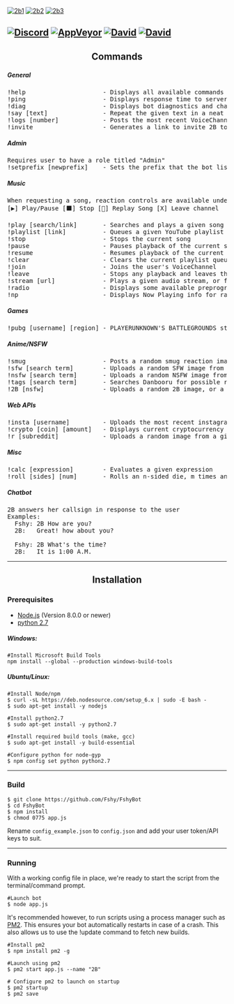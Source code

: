 [![2b1](http://i.imgur.com/LyhaP3h.jpg)](http://arc.moe)
[![2b2](http://i.imgur.com/W87etD2.jpg)](https://discordapp.com/oauth2/authorize?permissions=8&scope=bot&client_id=291311819354800150)
[![2b3](http://i.imgur.com/1WetvDx.jpg)](#installation)

[![Discord](https://discordapp.com/api/guilds/290982567564279809/embed.png)](https://discord.gg/rvRX9U5)
[![AppVeyor](https://img.shields.io/appveyor/ci/Fshy/FshyBot.svg?style=flat-square)](https://ci.appveyor.com/project/Fshy/fshybot)
[![David](https://img.shields.io/david/Fshy/FshyBot.svg?style=flat-square)](https://david-dm.org/Fshy/FshyBot)
[![David](https://img.shields.io/david/dev/Fshy/FshyBot.svg?style=flat-square)](https://david-dm.org/Fshy/FshyBot?type=dev)
---
<h2><p align="center">Commands</p></h2>

<h5>General</h5>
<pre>
!help                     - Displays all available commands
!ping                     - Displays response time to server
!diag                     - Displays bot diagnostics and channel permissions
!say [text]               - Repeat the given text in a neat RichEmbed message
!logs [number]            - Posts the most recent VoiceChannel logs (User Join/Move/Disconnect)
!invite                   - Generates a link to invite 2B to your server
</pre>

<h5>Admin</h5>
<pre>
Requires user to have a role titled "Admin"
!setprefix [newprefix]    - Sets the prefix that the bot listens to
</pre>

<h5>Music</h5>

<pre>
When requesting a song, reaction controls are available under the bot response message.
[▶] Play/Pause [⬛] Stop [🔁] Replay Song [X] Leave channel

!play [search/link]       - Searches and plays a given song
!playlist [link]          - Queues a given YouTube playlist
!stop                     - Stops the current song
!pause                    - Pauses playback of the current song
!resume                   - Resumes playback of the current song
!clear                    - Clears the current playlist queue
!join                     - Joins the user's VoiceChannel
!leave                    - Stops any playback and leaves the channel
!stream [url]             - Plays a given audio stream, or file from direct URL
!radio                    - Displays some available preprogrammed radio streams
!np                       - Displays Now Playing info for radio streams
</pre>

<h5>Games</h5>

<pre>
!pubg [username] [region] - PLAYERUNKNOWN'S BATTLEGROUNDS stats lookup (Regions:na/sa/eu/as/sea/oc)
</pre>

<h5>Anime/NSFW</h5>

<pre>
!smug                     - Posts a random smug reaction image
!sfw [search term]        - Uploads a random SFW image from Danbooru, of the given search term
!nsfw [search term]       - Uploads a random NSFW image from Danbooru, of the given search term
!tags [search term]       - Searches Danbooru for possible related search tags
!2B [nsfw]                - Uploads a random 2B image, or a NSFW version if supplied as a parameter
</pre>

<h5>Web APIs</h5>

<pre>
!insta [username]         - Uploads the most recent instagram post from a given user
!crypto [coin] [amount]   - Displays current cryptocurrency price or calculated value (optional)
!r [subreddit]            - Uploads a random image from a given subreddit
</pre>

<h5>Misc</h5>

<pre>
!calc [expression]        - Evaluates a given expression
!roll [sides] [num]       - Rolls an n-sided die, m times and displays the result
</pre>

<h5>Chatbot</h5>

<pre>
2B answers her callsign in response to the user
Examples:
  Fshy: 2B How are you?
  2B:   Great! how about you?

  Fshy: 2B What's the time?
  2B:   It is 1:00 A.M.
</pre>

<hr>
<h2><p align="center">Installation</p></h2>
<h3>Prerequisites</h3>

* [Node.js](https://nodejs.org/en/download/) (Version 8.0.0 or newer)
* [python 2.7](https://www.python.org/download/releases/2.7/)

<h5>Windows:</h5>

```shell
#Install Microsoft Build Tools
npm install --global --production windows-build-tools
```

<h5>Ubuntu/Linux:</h5>

```shell
#Install Node/npm
$ curl -sL https://deb.nodesource.com/setup_6.x | sudo -E bash -
$ sudo apt-get install -y nodejs

#Install python2.7
$ sudo apt-get install -y python2.7

#Install required build tools (make, gcc)
$ sudo apt-get install -y build-essential

#Configure python for node-gyp
$ npm config set python python2.7
```

<hr>

<h3>Build</h3>

```shell
$ git clone https://github.com/Fshy/FshyBot
$ cd FshyBot
$ npm install
$ chmod 0775 app.js
```

Rename `config_example.json` to `config.json` and add your user token/API keys to suit.

<hr>

<h3>Running</h3>

With a working config file in place, we're ready to start the script from the terminal/command prompt.

```shell
#Launch bot
$ node app.js
```

It's recommended however, to run scripts using a process manager such as [PM2](https://github.com/Unitech/pm2). This ensures your bot automatically restarts in case of a crash. This also allows us to use the !update command to fetch new builds.

```shell
#Install pm2
$ npm install pm2 -g

#Launch using pm2
$ pm2 start app.js --name "2B"

# Configure pm2 to launch on startup
$ pm2 startup
$ pm2 save
```
